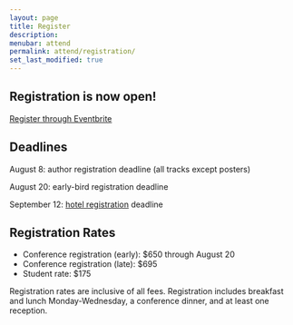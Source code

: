 ```yaml
---
layout: page
title: Register
description: 
menubar: attend
permalink: attend/registration/
set_last_modified: true
---
```

## Registration is now open!
[Register through Eventbrite](https://www.eventbrite.com/e/usrse25-conference-code-practices-and-people-tickets-1406300736359)

## Deadlines

August 8: author registration deadline (all tracks except posters)

August 20: early-bird registration deadline

September 12: [hotel registration](https://us-rse.org/usrse25/attend/travel/#:~:text=Philadelphia%2C%20PA%2019106-,Room%20Reservations,-We%E2%80%99d%20greatly%20appreciate) deadline

## Registration Rates

* Conference registration (early): $650 through August 20
* Conference registration (late): $695
* Student rate: $175

Registration rates are inclusive of all fees.  Registration includes breakfast and lunch Monday-Wednesday, a conference dinner, and at least one reception.  

